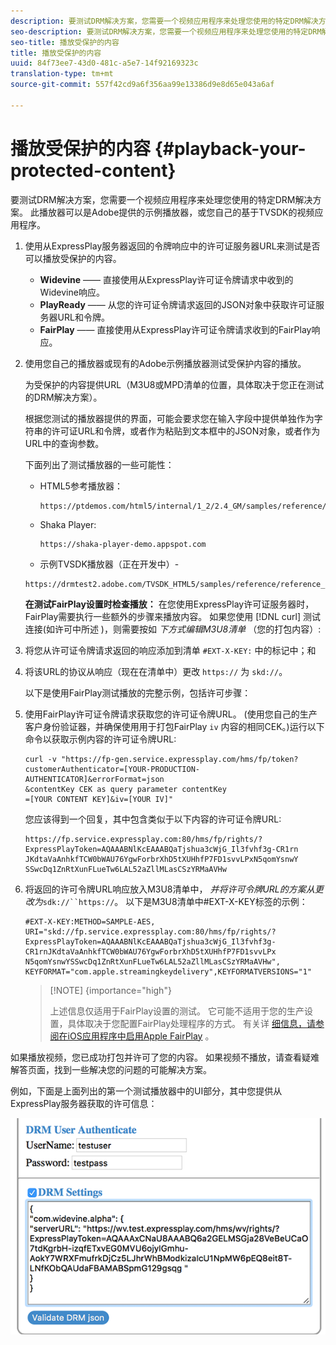 ```yaml
---
description: 要测试DRM解决方案，您需要一个视频应用程序来处理您使用的特定DRM解决方案。 此播放器可以是Adobe提供的示例播放器，或您自己的基于TVSDK的视频应用程序。
seo-description: 要测试DRM解决方案，您需要一个视频应用程序来处理您使用的特定DRM解决方案。 此播放器可以是Adobe提供的示例播放器，或您自己的基于TVSDK的视频应用程序。
seo-title: 播放受保护的内容
title: 播放受保护的内容
uuid: 84f73ee7-43d0-481c-a5e7-14f92169323c
translation-type: tm+mt
source-git-commit: 557f42cd9a6f356aa99e13386d9e8d65e043a6af

---
```



# 播放受保护的内容 {#playback-your-protected-content}

要测试DRM解决方案，您需要一个视频应用程序来处理您使用的特定DRM解决方案。 此播放器可以是Adobe提供的示例播放器，或您自己的基于TVSDK的视频应用程序。

1. 使用从ExpressPlay服务器返回的令牌响应中的许可证服务器URL来测试是否可以播放受保护的内容。

   * **Widevine** —— 直接使用从ExpressPlay许可证令牌请求中收到的Widevine响应。
   * **PlayReady** —— 从您的许可证令牌请求返回的JSON对象中获取许可证服务器URL和令牌。
   * **FairPlay** —— 直接使用从ExpressPlay许可证令牌请求收到的FairPlay响应。

1. 使用您自己的播放器或现有的Adobe示例播放器测试受保护内容的播放。

   为受保护的内容提供URL（M3U8或MPD清单的位置，具体取决于您正在测试的DRM解决方案）。

   根据您测试的播放器提供的界面，可能会要求您在输入字段中提供单独作为字符串的许可证URL和令牌，或者作为粘贴到文本框中的JSON对象，或者作为URL中的查询参数。

   下面列出了测试播放器的一些可能性：

   * HTML5参考播放器：

      ```
      https://ptdemos.com/html5/internal/1_2/2.4_GM/samples/reference/reference_player.html
      ```

   * Shaka Player:

      ```
      https://shaka-player-demo.appspot.com
      ```

   * 示例TVSDK播放器（正在开发中）-

   ```
   https://drmtest2.adobe.com/TVSDK_HTML5/samples/reference/reference_player.html
   ```

   **在测试FairPlay设置时检查播放：** 在您使用ExpressPlay许可证服务器时，FairPlay需要执行一些额外的步骤来播放内容。 如果您使用 [!DNL curl] 测试连接(如许可中所述 [](../../multi-drm-workflows/quick-start/handle-the-licensing.md))，则需要按如 *下方式编辑M3U8清单* （您的打包内容）:

1. 将您从许可证令牌请求返回的响应添加到清单 `#EXT-X-KEY:` 中的标记中；和
1. 将该URL的协议从响应（现在在清单中）更改 `https://` 为 `skd://`。

   以下是使用FairPlay测试播放的完整示例，包括许可步骤：

1. 使用FairPlay许可证令牌请求获取您的许可证令牌URL。 (使用您自己的生产客户身份验证器，并确保使用用于打包FairPlay `iv` 内容的相同CEK。)运行以下命令以获取示例内容的许可证令牌URL:

   ```
   curl -v "https://fp-gen.service.expressplay.com/hms/fp/token? 
   customerAuthenticator=[YOUR-PRODUCTION-AUTHENTICATOR]&errorFormat=json 
   &contentKey CEK as query parameter contentKey 
   =[YOUR CONTENT KEY]&iv=[YOUR IV]"
   ```

   您应该得到一个回复，其中包含类似于以下内容的许可证令牌URL:

   ```
   https://fp.service.expressplay.com:80/hms/fp/rights/? 
   ExpressPlayToken=AQAAABNlKcEAAABQaTjshua3cWjG_Il3fvhf3g-CR1rn 
   JKdtaVaAnhkfTCW0bWAU76YgwForbrXhD5tXUHhfP7FD1svvLPxN5qomYsnwY 
   SSwcDq1ZnRtXunFLueTw6LAL52aZllMLasCSzYRMaAVHw 
   ```

1. 将返回的许可令牌URL响应放入M3U8清单中， *并将许可令牌URL的方案从更改为*`sdk://``https://`。 以下是M3U8清单中#EXT-X-KEY标签的示例：

   ```
   #EXT-X-KEY:METHOD=SAMPLE-AES, 
   URI="skd://fp.service.expressplay.com:80/hms/fp/rights/? 
   ExpressPlayToken=AQAAABNlKcEAAABQaTjshua3cWjG_Il3fvhf3g- 
   CR1rnJKdtaVaAnhkfTCW0bWAU76YgwForbrXhD5tXUHhfP7FD1svvLPx 
   N5qomYsnwYSSwcDq1ZnRtXunFLueTw6LAL52aZllMLasCSzYRMaAVHw", 
   KEYFORMAT="com.apple.streamingkeydelivery",KEYFORMATVERSIONS="1"
   ```

   >[!NOTE] {importance=&quot;high&quot;}
   >
   >上述信息仅适用于FairPlay设置的测试。 它可能不适用于您的生产设置，具体取决于您配置FairPlay处理程序的方式。 有关详 [细信息，请参阅在iOS应用程序中启用Apple FairPlay](../../../programming/tvsdk-3x-ios-prog/ios-3x-drm-content-security/ios-3x-apple-fairplay-tvsdk.md) 。

如果播放视频，您已成功打包并许可了您的内容。 如果视频不播放，请查看疑难解答页面，找到一些解决您的问题的可能解决方案。

<!--<a id="example_603D92A1F3924467B5D66EC862B8F59C"></a>-->

例如，下面是上面列出的第一个测试播放器中的UI部分，其中您提供从ExpressPlay服务器获取的许可信息：

<!--<a id="fig_zjy_q2c_rw"></a>-->

![](assets/sample-player-drm-settings-web.png)
